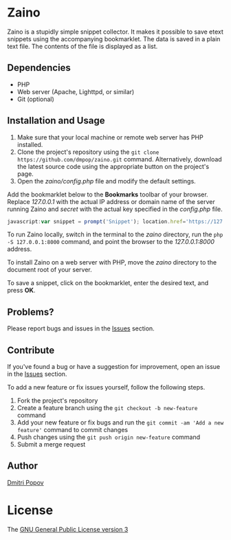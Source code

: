 # Zaino

Zaino is a stupidly simple snippet collector. It makes it possible to save etext snippets using the accompanying bookmarklet. The data is saved in a plain text file. The contents of the file is displayed as a list.

## Dependencies

- PHP
- Web server (Apache, Lighttpd, or similar)
- Git (optional)

## Installation and Usage

1. Make sure that your local machine or remote web server has PHP installed.
2. Clone the project's repository using the `git clone https://github.com/dmpop/zaino.git` command. Alternatively, download the latest source code using the appropriate button on the project's page.
3. Open the _zaino/config.php_ file and modify the default settings.


Add the bookmarklet below to the **Bookmarks** toolbar of your browser. Replace _127.0.0.1_ with the actual IP address or domain name of the server running Zaino and _secret_ with the actual key specified in the _config.php_ file.

```javascript
javascript:var snippet = prompt('Snippet'); location.href='https://127.0.0.1/index.php?snippet='+escape(snippet)+'&url='+encodeURIComponent(location.href)+'&password=secret'
```

To run Zaino locally, switch in the terminal to the _zaino_ directory,  run the `php -S 127.0.0.1:8000` command, and point the browser to the _127.0.0.1:8000_ address.

To install Zaino on a web server with PHP, move the _zaino_ directory to the document root of your server.

To save a snippet, click on the bookmarklet, enter the desired text, and press **OK**.

## Problems?

Please report bugs and issues in the [Issues](https://github.com/dmpop/zaino/issues) section.

## Contribute

If you've found a bug or have a suggestion for improvement, open an issue in the [Issues](https://github.com/dmpop/zaino/issues) section.

To add a new feature or fix issues yourself, follow the following steps.

1. Fork the project's repository
2. Create a feature branch using the `git checkout -b new-feature` command
3. Add your new feature or fix bugs and run the `git commit -am 'Add a new feature'` command to commit changes
4. Push changes using the `git push origin new-feature` command
5. Submit a merge request

## Author

[Dmitri Popov](https://www.tokyomade.photography/)

# License

The [GNU General Public License version 3](http://www.gnu.org/licenses/gpl-3.0.en.html)

